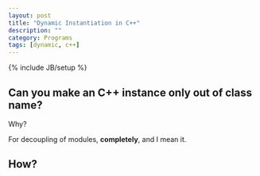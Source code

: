 ```yaml
---
layout: post
title: "Dynamic Instantiation in C++"
description: ""
category: Programs
tags: [dynamic, c++]
---
```

{% include JB/setup %}

## Can you make an C++ instance only out of class name?

Why?

For decoupling of modules, **completely**, and I mean it.

## How?

### 
